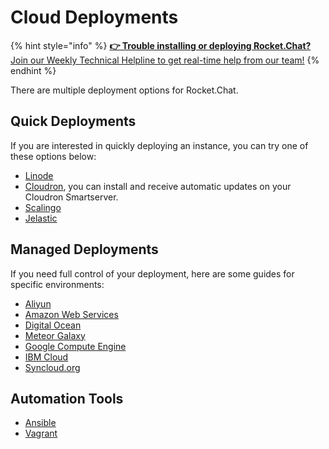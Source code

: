 # Cloud Deployments

{% hint style="info" %}
[**👉 Trouble installing or deploying Rocket.Chat?** Join our Weekly Technical Helpline to get real-time help from our team!](https://app.livestorm.co/rocket-chat/rocketchats-weekly-technical-helpline?type=detailed)
{% endhint %}

There are multiple deployment options for Rocket.Chat.

## Quick Deployments

If you are interested in quickly deploying an instance, you can try one of these options below:

* [Linode](https://apps.sandstorm.io/app/vfnwptfn02ty21w715snyyczw0nqxkv3jvawcah10c6z7hj1hnu0)
* [Cloudron](https://cloudron.io/appstore.html#chat.rocket.cloudronapp), you can install and receive automatic updates on your Cloudron Smartserver.
* [Scalingo](../other-deployment-methods/nonofficial-methods/scalingo.md)
* [Jelastic](../other-deployment-methods/nonofficial-methods/jelastic.md)

## Managed Deployments

If you need full control of your deployment, here are some guides for specific environments:

* [Aliyun](../other-deployment-methods/nonofficial-methods/aliyun.md)
* [Amazon Web Services](aws.md)
* [Digital Ocean](digitalocean.md)
* [Meteor Galaxy](../other-deployment-methods/nonofficial-methods/galaxy.md)
* [Google Compute Engine](../../../quick-start/installing-and-updating/paas-deployments/broken-reference/)
* [IBM Cloud](ibm-cloud.md)
* [Syncloud.org](../other-deployment-methods/nonofficial-methods/syncloud.md)

## Automation Tools

* [Ansible](../../scaling-rocket.chat/automation-tools/ansible.md)
* [Vagrant](../../scaling-rocket.chat/automation-tools/vagrant.md)
